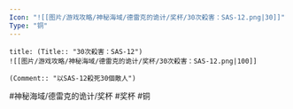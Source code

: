 ```yaml
---
Icon: "![[图片/游戏攻略/神秘海域/德雷克的诡计/奖杯/30次殺害：SAS-12.png|30]]"
Type: "铜"
---
```

```ad-common-bronze-trophy
title: (Title:: "30次殺害：SAS-12")
![[图片/游戏攻略/神秘海域/德雷克的诡计/奖杯/30次殺害：SAS-12.png|100]]

(Comment:: "以SAS-12殺死30個敵人")
```

#神秘海域/德雷克的诡计/奖杯 #奖杯 #铜

